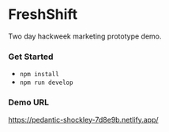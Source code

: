 # FreshShift
Two day hackweek marketing prototype demo.

### Get Started
- `npm install`
- `npm run develop`

### Demo URL
https://pedantic-shockley-7d8e9b.netlify.app/
